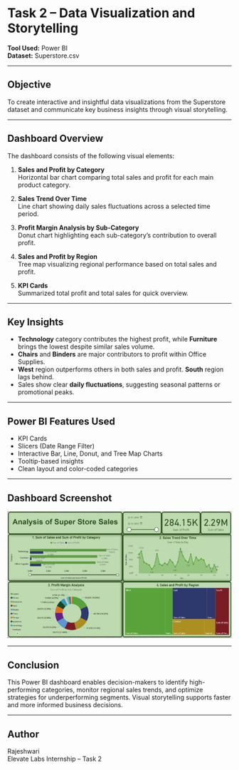 # Task 2 – Data Visualization and Storytelling

**Tool Used:** Power BI  
**Dataset:** Superstore.csv

---

## Objective

To create interactive and insightful data visualizations from the Superstore dataset and communicate key business insights through visual storytelling.

---

## Dashboard Overview

The dashboard consists of the following visual elements:

1. **Sales and Profit by Category**  
   Horizontal bar chart comparing total sales and profit for each main product category.

2. **Sales Trend Over Time**  
   Line chart showing daily sales fluctuations across a selected time period.

3. **Profit Margin Analysis by Sub-Category**  
   Donut chart highlighting each sub-category’s contribution to overall profit.

4. **Sales and Profit by Region**  
   Tree map visualizing regional performance based on total sales and profit.

5. **KPI Cards**  
   Summarized total profit and total sales for quick overview.

---

## Key Insights

-  **Technology** category contributes the highest profit, while **Furniture** brings the lowest despite similar sales volume.
-  **Chairs** and **Binders** are major contributors to profit within Office Supplies.
-  **West** region outperforms others in both sales and profit. **South** region lags behind.
-  Sales show clear **daily fluctuations**, suggesting seasonal patterns or promotional peaks.

---

##  Power BI Features Used

- KPI Cards
- Slicers (Date Range Filter)
- Interactive Bar, Line, Donut, and Tree Map Charts
- Tooltip-based insights
- Clean layout and color-coded categories

---

##  Dashboard Screenshot

![Superstore Sales Dashboard](./dashboard.jpeg)

---

## Conclusion

This Power BI dashboard enables decision-makers to identify high-performing categories, monitor regional sales trends, and optimize strategies for underperforming segments. Visual storytelling supports faster and more informed business decisions.

---
## Author
Rajeshwari  
Elevate Labs Internship – Task 2
